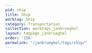 ```yaml
---
pid: ship
title: Ship
worktag: Ship
category: Transportation
collection: worktags_janbrueghel
layout: tagpage_janbrueghel
order: '156'
permalink: "/janbrueghel/tags/ship/"
---
```

